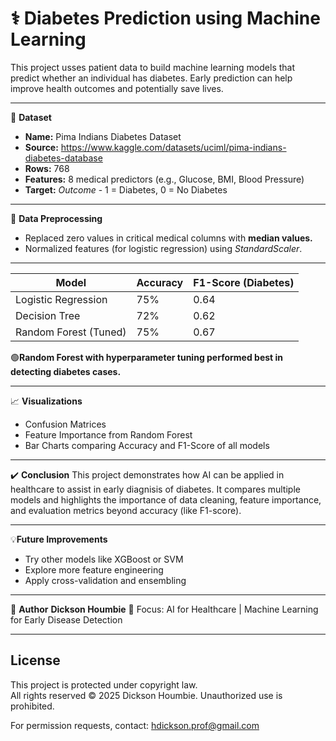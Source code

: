 # ⚕️ Diabetes Prediction using Machine Learning
This project usses patient data to build machine learning models that predict whether an individual has diabetes. Early prediction can help improve health outcomes and potentially save lives.
___________________________________________________________________________________________________

📁 **Dataset**
- **Name:** Pima Indians Diabetes Dataset
- **Source:** https://www.kaggle.com/datasets/uciml/pima-indians-diabetes-database
- **Rows:** 768
- **Features:** 8 medical predictors (e.g., Glucose, BMI, Blood Pressure)
- **Target:** *Outcome* - 1 = Diabetes, 0 = No Diabetes

___________________________________________________________________________________________________

🧼 **Data Preprocessing**
- Replaced zero values in critical medical columns with **median values.**
- Normalized features (for logistic regression) using *StandardScaler*.

_________________________________________________________________________________________________

| Model                 | Accuracy | F1-Score (Diabetes) |
| --------------------- | -------- | ------------------- |
| Logistic Regression   | 75%      | 0.64                |
| Decision Tree         | 72%      | 0.62                |
| Random Forest (Tuned) | 75%      | 0.67                |

🟢**Random Forest with hyperparameter tuning performed best in detecting diabetes cases.**
_________________________________________________________________________________________________

📈 **Visualizations**
- Confusion Matrices
- Feature Importance from Random Forest
- Bar Charts comparing Accuracy and F1-Score of all models

_________________________________________________________________________________________________

✔️ **Conclusion**
This project demonstrates how AI can be applied in healthcare to assist in early diagnisis of diabetes. It compares multiple models and highlights the importance of data cleaning, feature importance, and evaluation metrics beyond accuracy (like F1-score).

_________________________________________________________________________________________________
💡**Future Improvements**
- Try other models like XGBoost or SVM
- Explore more feature engineering
- Apply cross-validation and ensembling

_________________________________________________________________________________________________
👤 **Author**
**Dickson Houmbie**
🔬 Focus: AI for Healthcare | Machine Learning for Early Disease Detection

_________________________________________________________________________________________________

## License

This project is protected under copyright law.  
All rights reserved © 2025 Dickson Houmbie. Unauthorized use is prohibited.

For permission requests, contact: hdickson.prof@gmail.com




